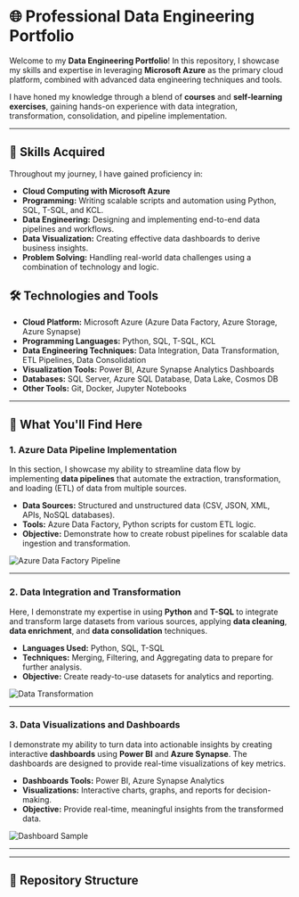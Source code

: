# 🌐 Professional Data Engineering Portfolio

Welcome to my **Data Engineering Portfolio**! In this repository, I showcase my skills and expertise in leveraging **Microsoft Azure** as the primary cloud platform, combined with advanced data engineering techniques and tools.

I have honed my knowledge through a blend of **courses** and **self-learning exercises**, gaining hands-on experience with data integration, transformation, consolidation, and pipeline implementation.

---

## 🚀 Skills Acquired

Throughout my journey, I have gained proficiency in:

- **Cloud Computing with Microsoft Azure**
- **Programming:** Writing scalable scripts and automation using Python, SQL, T-SQL, and KCL.
- **Data Engineering:** Designing and implementing end-to-end data pipelines and workflows.
- **Data Visualization:** Creating effective data dashboards to derive business insights.
- **Problem Solving:** Handling real-world data challenges using a combination of technology and logic.
  

## 🛠️ Technologies and Tools

- **Cloud Platform:** Microsoft Azure (Azure Data Factory, Azure Storage, Azure Synapse)
- **Programming Languages:** Python, SQL, T-SQL, KCL
- **Data Engineering Techniques:** Data Integration, Data Transformation, ETL Pipelines, Data Consolidation
- **Visualization Tools:** Power BI, Azure Synapse Analytics Dashboards
- **Databases:** SQL Server, Azure SQL Database, Data Lake, Cosmos DB
- **Other Tools:** Git, Docker, Jupyter Notebooks

---

## 💼 What You'll Find Here

### 1. **Azure Data Pipeline Implementation**
In this section, I showcase my ability to streamline data flow by implementing **data pipelines** that automate the extraction, transformation, and loading (ETL) of data from multiple sources.

- **Data Sources:** Structured and unstructured data (CSV, JSON, XML, APIs, NoSQL databases).
- **Tools:** Azure Data Factory, Python scripts for custom ETL logic.
- **Objective:** Demonstrate how to create robust pipelines for scalable data ingestion and transformation.

![Azure Data Factory Pipeline](images/azure_pipeline.png)

---

### 2. **Data Integration and Transformation**
Here, I demonstrate my expertise in using **Python** and **T-SQL** to integrate and transform large datasets from various sources, applying **data cleaning**, **data enrichment**, and **data consolidation** techniques.

- **Languages Used:** Python, SQL, T-SQL
- **Techniques:** Merging, Filtering, and Aggregating data to prepare for further analysis.
- **Objective:** Create ready-to-use datasets for analytics and reporting.

![Data Transformation](images/data_transformation.png)

---

### 3. **Data Visualizations and Dashboards**
I demonstrate my ability to turn data into actionable insights by creating interactive **dashboards** using **Power BI** and **Azure Synapse**. The dashboards are designed to provide real-time visualizations of key metrics.

- **Dashboards Tools:** Power BI, Azure Synapse Analytics
- **Visualizations:** Interactive charts, graphs, and reports for decision-making.
- **Objective:** Provide real-time, meaningful insights from the transformed data.

![Dashboard Sample](images/dashboard_sample.png)

---

---

## 📁 Repository Structure

